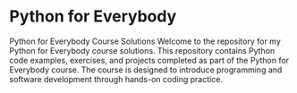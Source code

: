 # Python for Everybody
Python for Everybody Course Solutions Welcome to the repository for my Python for Everybody course solutions. This repository contains Python code examples, exercises, and projects completed as part of the Python for Everybody course. The course is designed to introduce programming and software development through hands-on coding practice.
